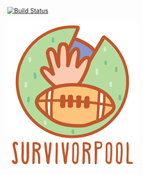 [![Build Status](https://travis-ci.org/SurvivorPool/Web-Client.svg?branch=master)](https://travis-ci.org/SurvivorPool/Web-Client)

![alt text](src/Assets/Images/logoMedium.png)
